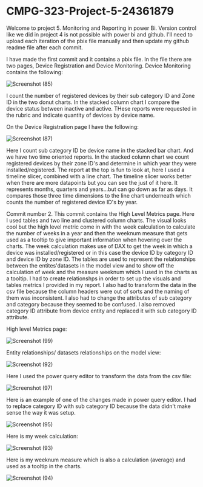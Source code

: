 # CMPG-323-Project-5-24361879

Welcome to project 5. Monitoring and Reporting in power Bi. Version control like we did in project 4 is not possible with power bi and github.
I'll need to upload each iteration of the pbix file manually and then update my github readme file after each commit. 

I have made the first commit and it contains a pbix file. In the file there are two pages, Device Registration and Device Monitoring. Device Monitoring contains the following: 

![Screenshot (85)](https://user-images.githubusercontent.com/66521420/201081866-d0838d33-8d79-4091-bb1c-afb3cc9bb692.png)

I count the number of registered devices by their sub category ID and Zone ID in the two donut charts.
In the stacked column chart I compare the device status between inactive and active.
THese reports were requested in the rubric and indicate quantity of devices by device name.

On the Device Registration page I have the following:

![Screenshot (87)](https://user-images.githubusercontent.com/66521420/201082609-31a45e1b-4647-4b15-b694-4753b17db842.png)

Here I count sub category ID be device name in the stacked bar chart. And we have two time oriented reports. In the stacked column chart we count registered devices by their zone ID's and determine in which year they were installed/registered. The report at the top is fun to look at, here I used a timeline slicer, combined with a line chart. The timeline slicer works better when there are more datapoints but you can see the just of it here. It represents months, quarters and years...but can go down as far as days. It compares those three time dimensions to the line chart underneath which counts the number of registered device ID's by year.

Commit number 2. This commit contains the High Level Metrics page. Here I used tables and two line and clustered column charts. The visual looks cool but the high level metric come in with the week calculation to calculate the number of weeks in a year and then the weeknum measure that gets used as a tooltip to give important information when hovering over the charts. The week calculation makes use of DAX  to get the week in which a device was installed/registered or in this case the device ID by category ID and device ID by zone ID. The tables are used to represent the relationships between the entites'datasets in the model view and to show off the calculation of week and the measure weeknum which I used in the charts as a tooltip. I had to create relationshps in order to set up the visuals and tables metrics I provided in my report. I also had to transform the data in the csv file because the column headers were out of sorts and the naming of them was inconsistent. I also had to change the attributes of sub category and category because they seemed to be confused. I also removed category ID attribute from device entity and replaced it with sub category ID attribute. 

High level Metrics page:

![Screenshot (99)](https://user-images.githubusercontent.com/66521420/201088843-0a84767d-fd02-4a52-8703-727052d173b5.png)

Entity relationships/ datasets relationships on the model view:

![Screenshot (92)](https://user-images.githubusercontent.com/66521420/201089024-da74b38b-de83-4d0c-bf0e-b82f81ac74a3.png)

Here I used the power query editor to transform the data from the csv file:

![Screenshot (97)](https://user-images.githubusercontent.com/66521420/201091601-b5e8a828-cf95-4101-bd1a-09f51512a128.png)

Here is an example of one of the changes made in power query editor. I had to replace category ID with sub category ID because the data didn't make sense the way
it was setup. 

![Screenshot (95)](https://user-images.githubusercontent.com/66521420/201092412-debe5e37-963e-4eaf-9692-0af99d5bda22.png)

Here is my week calculation:

![Screenshot (93)](https://user-images.githubusercontent.com/66521420/201092530-e0b79618-da24-49d5-b4a7-919c2dd62bd3.png)

Here is my weeknum measure which is also a calculation (average) and used as a tooltip in the charts.

![Screenshot (94)](https://user-images.githubusercontent.com/66521420/201092744-b2ed25fd-9b64-496e-872a-7223904e42db.png)









